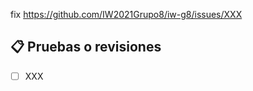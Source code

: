 <!--Elimina la siguiente línea o escribe, si aplica, la issue relacionada con esta pull request.-->
fix https://github.com/IW2021Grupo8/iw-g8/issues/XXX

## 📋 Pruebas o revisiones
<!--Escribe aquí cómo y/o qué hay que probar sobre los cambios introducidos en esta pull request.-->

- [ ] XXX
